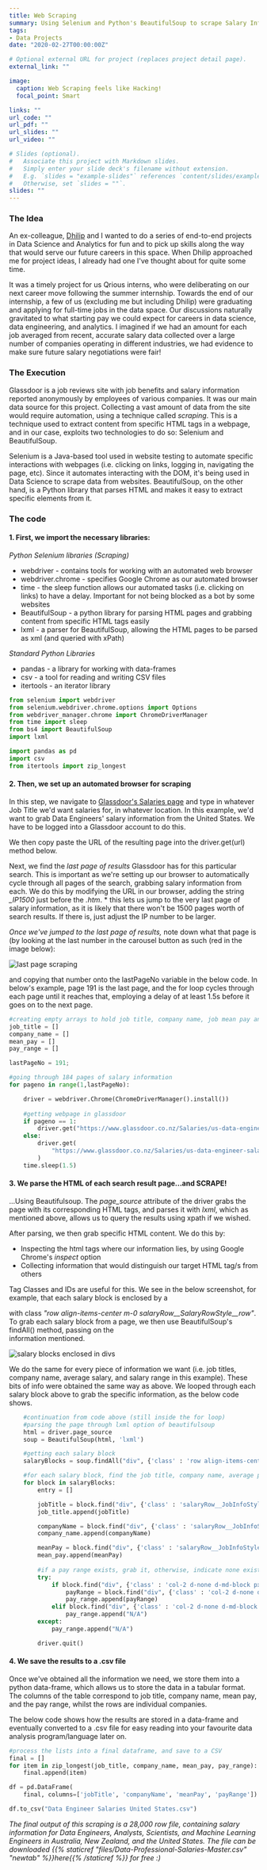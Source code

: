 ```yaml
---
title: Web Scraping
summary: Using Selenium and Python's BeautifulSoup to scrape Salary Information from Glassdoor
tags:
- Data Projects
date: "2020-02-27T00:00:00Z"

# Optional external URL for project (replaces project detail page).
external_link: ""

image:
  caption: Web Scraping feels like Hacking!
  focal_point: Smart

links: ""
url_code: ""
url_pdf: ""
url_slides: ""
url_video: ""

# Slides (optional).
#   Associate this project with Markdown slides.
#   Simply enter your slide deck's filename without extension.
#   E.g. `slides = "example-slides"` references `content/slides/example-slides.md`.
#   Otherwise, set `slides = ""`.
slides: ""
---
```


### The Idea

An ex-colleague, [Dhilip](https://www.linkedin.com/in/dhilip-subramanian-36021918b/) and I wanted to do a series of end-to-end projects in Data Science and Analytics for fun and to pick up skills along the way that would serve our future careers in this space. When Dhilip approached me for project ideas, I already had one I've thought about for quite some time. 

It was a timely project for us Qrious interns, who were deliberating on our next career move following the summer internship. Towards the end of our internship, a few of us (excluding me but including Dhilip) were graduating and applying for full-time jobs in the data space. Our discussions naturally gravitated to what starting pay we could expect for careers in data science, data engineering, and analytics. I imagined if we had an amount for each job averaged from recent, accurate salary data collected over a large number of companies operating in different industries, we had evidence to make sure future salary negotiations were fair! 

### The Execution

Glassdoor is a job reviews site with job benefits and salary information reported anonymously by employees of various companies. It was our main data source for this project. Collecting a vast amount of data from the site would require automation, using a technique called *scraping*. This is a technique used to extract content from specific HTML tags in a webpage, and in our case, exploits two technologies to do so: Selenium and BeautifulSoup.

Selenium is a Java-based tool used in website testing to automate specific interactions with webpages (i.e. clicking on links, logging in, navigating the page, etc). Since it automates interacting with the DOM, it's being used in Data Science to scrape data from websites. BeautifulSoup, on the other hand, is a Python library that parses HTML and makes it easy to extract specific elements from it.

### The code

#### 1. First, we import the necessary libraries: 

_Python Selenium libraries (Scraping)_
* webdriver - contains tools for working with an automated web browser
* webdriver.chrome - specifies Google Chrome as our automated browser
* time - the sleep function allows our automated tasks (i.e. clicking on links) to have a delay. Important for not being blocked as a bot by some websites
* BeautifulSoup - a python library for parsing HTML pages and grabbing content from specific HTML tags easily
* lxml - a parser for BeautifulSoup, allowing the HTML pages to be parsed as xml (and queried with xPath)

_Standard Python Libraries_
* pandas - a library for working with data-frames
* csv - a tool for reading and writing CSV files
* itertools - an iterator library

```python
from selenium import webdriver 
from selenium.webdriver.chrome.options import Options
from webdriver_manager.chrome import ChromeDriverManager
from time import sleep
from bs4 import BeautifulSoup
import lxml

import pandas as pd 
import csv
from itertools import zip_longest
```

#### 2. Then, we set up an automated browser for scraping

In this step, we navigate to [Glassdoor's Salaries page](https://www.glassdoor.co.nz/Salaries/index.htm) and type in whatever Job Title we'd want salaries for, in whatever location. In this example, we'd want to grab Data Engineers' salary information from the United States. We have to be logged into a Glassdoor account to do this. 

We then copy paste the URL of the resulting page into the driver.get(url) method below.

Next, we find the _last page of results_ Glassdoor has for this particular search. This is important as we're setting up our browser to automatically cycle through all pages of the search, grabbing salary information from each. We do this by modifying the URL in our browser, adding the string *_IP1500* just before the *.htm*. * this lets us jump to the very last page of salary information, as it is likely that there won't be 1500 pages worth of search results. If there is, just adjust the IP number to be larger.

_Once we've jumped to the last page of results,_ note down what that page is (by looking at the last number in the carousel button as such (red in the image below):

![last page scraping](LastPageScrape.png)

and copying that number onto the lastPageNo variable in the below code. In below's example, page 191 is the last page, and the for loop cycles through each page until it reaches that, employing a delay of at least 1.5s before it goes on to the next page.

```python
#creating empty arrays to hold job title, company name, job mean pay and pay range information
job_title = []
company_name = []
mean_pay = []
pay_range = []

lastPageNo = 191;

#going through 184 pages of salary information
for pageno in range(1,lastPageNo):

    driver = webdriver.Chrome(ChromeDriverManager().install())
    
    #getting webpage in glassdoor
    if pageno == 1:
        driver.get("https://www.glassdoor.co.nz/Salaries/us-data-engineer-salary-SRCH_IL.0,2_IN1_KO3,16.htm")
    else:
        driver.get(
            "https://www.glassdoor.co.nz/Salaries/us-data-engineer-salary-SRCH_IL.0,2_IN1_KO3,16.htm" + "_IP" + str(pageno) + ".htm"
        )
    time.sleep(1.5)
```
#### 3. We parse the HTML of each search result page...and SCRAPE!

...Using Beautifulsoup. The *page_source* attribute of the driver grabs the page with its corresponding HTML tags, and parses it with *lxml*, which as mentioned above, allows us to query the results using xpath if we wished.

After parsing, we then grab specific HTML content. We do this by:
* Inspecting the html tags where our information lies, by using Google Chrome's *inspect* option
* Collecting information that would distinguish our target HTML tag/s from others

Tag Classes and IDs are useful for this. We see in the below screenshot, for example, that each salary block is enclosed by a <div> with class *"row align-items-center m-0 salaryRow__SalaryRowStyle__row"*. To grab each salary block from a page, we then use BeautifulSoup's findAll() method, passing on the <div class=""> information mentioned.

![salary blocks enclosed in divs](salaryBlocks.png)

We do the same for every piece of information we want (i.e. job titles, company name, average salary, and salary range in this example).
These bits of info were obtained the same way as above. We looped through each salary block above to grab the specific information, as the below code shows.

```python
    #continuation from code above (still inside the for loop)
    #parsing the page through lxml option of beautifulsoup
    html = driver.page_source
    soup = BeautifulSoup(html, 'lxml')

    #getting each salary block
    salaryBlocks = soup.findAll("div", {'class' : 'row align-items-center m-0 salaryRow__SalaryRowStyle__row'})

    #for each salary block, find the job title, company name, average pay, and pay range, and append them to the lists initialised above
    for block in salaryBlocks:
        entry = []

        jobTitle = block.find("div", {'class' : 'salaryRow__JobInfoStyle__jobTitle strong'}).find("a").text
        job_title.append(jobTitle)

        companyName = block.find("div", {'class' : 'salaryRow__JobInfoStyle__employerName'}).text
        company_name.append(companyName)

        meanPay = block.find("div", {'class' : 'salaryRow__JobInfoStyle__meanBasePay common__formFactorHelpers__showHH'}).find('span').text
        mean_pay.append(meanPay)
        
        #if a pay range exists, grab it, otherwise, indicate none exists
        try:
            if block.find("div", {'class' : 'col-2 d-none d-md-block px-0 py salaryRow__SalaryRowStyle__amt'}).find("div", {'class' : 'strong'}):
                payRange = block.find("div", {'class' : 'col-2 d-none d-md-block px-0 py salaryRow__SalaryRowStyle__amt'}).find("div", {'class' : 'strong'}).text
                pay_range.append(payRange)
            elif block.find("div", {'class' : 'col-2 d-none d-md-block px-0 py salaryRow__SalaryRowStyle__amt'}).find("span", {'class' : 'strong'}):
                pay_range.append("N/A")
        except:
            pay_range.append("N/A")

        driver.quit()
```

#### 4. We save the results to a .csv file

Once we've obtained all the information we need, we store them into a python data-frame, which allows us to store the data in a tabular format. The columns of the table correspond to job title, company name, mean pay, and the pay range, whilst the rows are individual companies. 

The below code shows how the results are stored in a data-frame and eventually converted to a .csv file for easy reading into your favourite data analysis program/language later on.

```python
#process the lists into a final dataframe, and save to a CSV
final = []
for item in zip_longest(job_title, company_name, mean_pay, pay_range):
    final.append(item)

df = pd.DataFrame(
    final, columns=['jobTitle', 'companyName', 'meanPay', 'payRange'])

df.to_csv("Data Engineer Salaries United States.csv")
```

_The final output of this scraping is a 28,000 row file, containing salary information for Data Engineers, Analysts, Scientists, and Machine Learning Engineers in Australia, New Zealand, and the United States. The file can be downloaded {{% staticref "files/Data-Professional-Salaries-Master.csv" "newtab" %}}here{{% /staticref %}} for free :)_